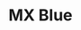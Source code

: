 ---
title: MX Blue
profile: normal
brand: Cherry
socket: MX
type: clicky
durability: 100000000
actuator_travel: 4
actuator_travel_variance: 0.5
pre_travel: 2
pre_travel_variance: 0.6
initial_force: 30
actuation_force: 45
actuation_force_variance: 15
pressure_point_force: 55
pressure_point_force_variance: 15
rgb_version: true
datasheet_url: https://www.cherrymx.de/_Resources/Persistent/a531cb6598bc849cbcf131fd7a31814282b74545/EN_CHERRY_MX_BLUE.pdf
images: 
  - switches/cherry-mx-blue/1.png
  - switches/cherry-mx-blue/2.png
---